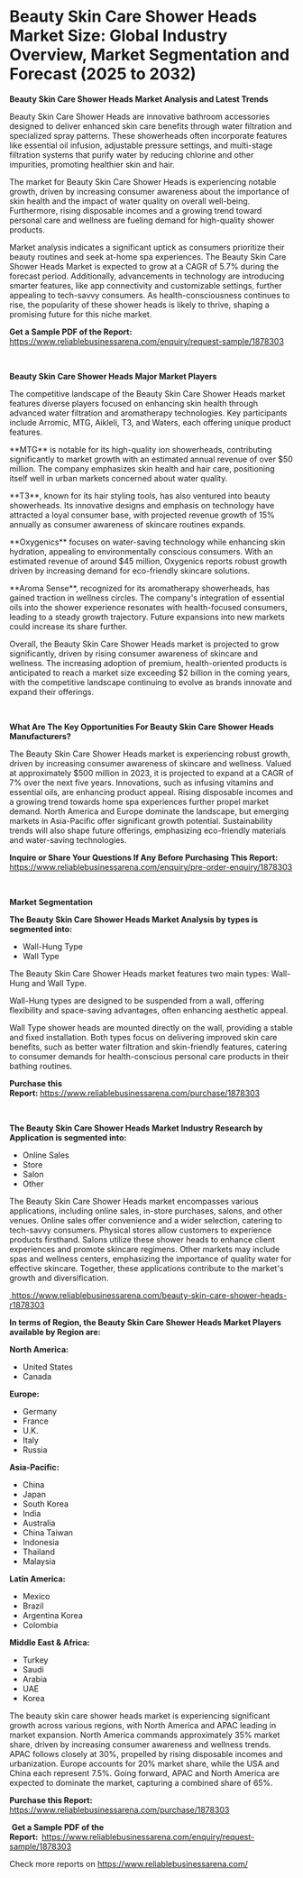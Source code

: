 <p><h1>Beauty Skin Care Shower Heads Market Size: Global Industry Overview, Market Segmentation and Forecast (2025 to 2032)</h1></p><p><strong>Beauty Skin Care Shower Heads Market Analysis and Latest Trends</strong></p>
<p><p>Beauty Skin Care Shower Heads are innovative bathroom accessories designed to deliver enhanced skin care benefits through water filtration and specialized spray patterns. These showerheads often incorporate features like essential oil infusion, adjustable pressure settings, and multi-stage filtration systems that purify water by reducing chlorine and other impurities, promoting healthier skin and hair.</p><p>The market for Beauty Skin Care Shower Heads is experiencing notable growth, driven by increasing consumer awareness about the importance of skin health and the impact of water quality on overall well-being. Furthermore, rising disposable incomes and a growing trend toward personal care and wellness are fueling demand for high-quality shower products.</p><p>Market analysis indicates a significant uptick as consumers prioritize their beauty routines and seek at-home spa experiences. The Beauty Skin Care Shower Heads Market is expected to grow at a CAGR of 5.7% during the forecast period. Additionally, advancements in technology are introducing smarter features, like app connectivity and customizable settings, further appealing to tech-savvy consumers. As health-consciousness continues to rise, the popularity of these shower heads is likely to thrive, shaping a promising future for this niche market.</p></p>
<p><strong>Get a Sample PDF of the Report:&nbsp;</strong> <a href="https://www.reliablebusinessarena.com/enquiry/request-sample/1878303?utm_campaign=2258&utm_medium=2&utm_source=Github&utm_content=ia&utm_term=10022025&utm_id=beauty-skin-care-shower-heads">https://www.reliablebusinessarena.com/enquiry/request-sample/1878303</a></p>
<p>&nbsp;</p>
<p><strong>Beauty Skin Care Shower Heads Major Market Players</strong></p>
<p><p>The competitive landscape of the Beauty Skin Care Shower Heads market features diverse players focused on enhancing skin health through advanced water filtration and aromatherapy technologies. Key participants include Arromic, MTG, Aikleli, T3, and Waters, each offering unique product features.</p><p>**MTG** is notable for its high-quality ion showerheads, contributing significantly to market growth with an estimated annual revenue of over $50 million. The company emphasizes skin health and hair care, positioning itself well in urban markets concerned about water quality.</p><p>**T3**, known for its hair styling tools, has also ventured into beauty showerheads. Its innovative designs and emphasis on technology have attracted a loyal consumer base, with projected revenue growth of 15% annually as consumer awareness of skincare routines expands.</p><p>**Oxygenics** focuses on water-saving technology while enhancing skin hydration, appealing to environmentally conscious consumers. With an estimated revenue of around $45 million, Oxygenics reports robust growth driven by increasing demand for eco-friendly skincare solutions.</p><p>**Aroma Sense**, recognized for its aromatherapy showerheads, has gained traction in wellness circles. The company's integration of essential oils into the shower experience resonates with health-focused consumers, leading to a steady growth trajectory. Future expansions into new markets could increase its share further.</p><p>Overall, the Beauty Skin Care Shower Heads market is projected to grow significantly, driven by rising consumer awareness of skincare and wellness. The increasing adoption of premium, health-oriented products is anticipated to reach a market size exceeding $2 billion in the coming years, with the competitive landscape continuing to evolve as brands innovate and expand their offerings.</p></p>
<p>&nbsp;</p>
<p><strong>What Are The Key Opportunities For Beauty Skin Care Shower Heads Manufacturers?</strong></p>
<p><p>The Beauty Skin Care Shower Heads market is experiencing robust growth, driven by increasing consumer awareness of skincare and wellness. Valued at approximately $500 million in 2023, it is projected to expand at a CAGR of 7% over the next five years. Innovations, such as infusing vitamins and essential oils, are enhancing product appeal. Rising disposable incomes and a growing trend towards home spa experiences further propel market demand. North America and Europe dominate the landscape, but emerging markets in Asia-Pacific offer significant growth potential. Sustainability trends will also shape future offerings, emphasizing eco-friendly materials and water-saving technologies.</p></p>
<p><strong>Inquire or Share Your Questions If Any Before Purchasing This Report:</strong> <a href="https://www.reliablebusinessarena.com/enquiry/pre-order-enquiry/1878303?utm_campaign=2258&utm_medium=2&utm_source=Github&utm_content=ia&utm_term=10022025&utm_id=beauty-skin-care-shower-heads">https://www.reliablebusinessarena.com/enquiry/pre-order-enquiry/1878303</a></p>
<p>&nbsp;</p>
<p><strong>Market Segmentation</strong></p>
<p><strong>The Beauty Skin Care Shower Heads Market Analysis by types is segmented into:</strong></p>
<p><ul><li>Wall-Hung Type</li><li>Wall Type</li></ul></p>
<p><p>The Beauty Skin Care Shower Heads market features two main types: Wall-Hung and Wall Type. </p><p>Wall-Hung types are designed to be suspended from a wall, offering flexibility and space-saving advantages, often enhancing aesthetic appeal. </p><p>Wall Type shower heads are mounted directly on the wall, providing a stable and fixed installation. Both types focus on delivering improved skin care benefits, such as better water filtration and skin-friendly features, catering to consumer demands for health-conscious personal care products in their bathing routines.</p></p>
<p><strong>Purchase this Report:&nbsp;</strong><a href="https://www.reliablebusinessarena.com/purchase/1878303?utm_campaign=2258&utm_medium=2&utm_source=Github&utm_content=ia&utm_term=10022025&utm_id=beauty-skin-care-shower-heads">https://www.reliablebusinessarena.com/purchase/1878303</a></p>
<p>&nbsp;</p>
<p><strong>The Beauty Skin Care Shower Heads Market Industry Research by Application is segmented into:</strong></p>
<p><ul><li>Online Sales</li><li>Store</li><li>Salon</li><li>Other</li></ul></p>
<p><p>The Beauty Skin Care Shower Heads market encompasses various applications, including online sales, in-store purchases, salons, and other venues. Online sales offer convenience and a wider selection, catering to tech-savvy consumers. Physical stores allow customers to experience products firsthand. Salons utilize these shower heads to enhance client experiences and promote skincare regimens. Other markets may include spas and wellness centers, emphasizing the importance of quality water for effective skincare. Together, these applications contribute to the market's growth and diversification.</p></p>
<p><a href="https://www.reliablebusinessarena.com/beauty-skin-care-shower-heads-r1878303?utm_campaign=2258&utm_medium=2&utm_source=Github&utm_content=ia&utm_term=10022025&utm_id=beauty-skin-care-shower-heads">&nbsp;https://www.reliablebusinessarena.com/beauty-skin-care-shower-heads-r1878303</a></p>
<p><strong>In terms of Region, the Beauty Skin Care Shower Heads Market Players available by Region are:</strong></p>
<p>
    <p> <strong> North America: </strong>
        <ul>
            <li>United States</li>
            <li>Canada</li>
        </ul>
        </p> 
    <p> <strong> Europe: </strong>
        <ul>
            <li>Germany</li>
            <li>France</li>
            <li>U.K.</li>
            <li>Italy</li>
            <li>Russia</li>
        </ul>
        </p> 
    <p> <strong> Asia-Pacific: </strong>
        <ul>
            <li>China</li>
            <li>Japan</li>
            <li>South Korea</li>
            <li>India</li>
            <li>Australia</li>
            <li>China Taiwan</li>
            <li>Indonesia</li>
            <li>Thailand</li>
            <li>Malaysia</li>
        </ul>
        </p> 
    <p> <strong> Latin America: </strong>
        <ul>
            <li>Mexico</li>
            <li>Brazil</li>
            <li>Argentina Korea</li>
            <li>Colombia</li>
        </ul>
        </p> 
    <p> <strong> Middle East & Africa: </strong>
        <ul>
            <li>Turkey</li>
            <li>Saudi</li>
            <li>Arabia</li>
            <li>UAE</li>
            <li>Korea</li>
        </ul>
    </p>
    </p>
<p><p>The beauty skin care shower heads market is experiencing significant growth across various regions, with North America and APAC leading in market expansion. North America commands approximately 35% market share, driven by increasing consumer awareness and wellness trends. APAC follows closely at 30%, propelled by rising disposable incomes and urbanization. Europe accounts for 20% market share, while the USA and China each represent 7.5%. Going forward, APAC and North America are expected to dominate the market, capturing a combined share of 65%.</p></p>
<p><strong>Purchase this Report: </strong><a href="https://www.reliablebusinessarena.com/purchase/1878303?utm_campaign=2258&utm_medium=2&utm_source=Github&utm_content=ia&utm_term=10022025&utm_id=beauty-skin-care-shower-heads">https://www.reliablebusinessarena.com/purchase/1878303</a></p>
<p>&nbsp;<strong>Get a Sample PDF of the Report:&nbsp;&nbsp;</strong><a href="https://www.reliablebusinessarena.com/enquiry/request-sample/1878303?utm_campaign=2258&utm_medium=2&utm_source=Github&utm_content=ia&utm_term=10022025&utm_id=beauty-skin-care-shower-heads">https://www.reliablebusinessarena.com/enquiry/request-sample/1878303</a></p>
<p><strong></strong></p>
<p>Check more reports on <a href="https://www.reliablebusinessarena.com/?utm_campaign=2258&utm_medium=2&utm_source=Github&utm_content=ia&utm_term=10022025&utm_id=beauty-skin-care-shower-heads">https://www.reliablebusinessarena.com/</a></p>